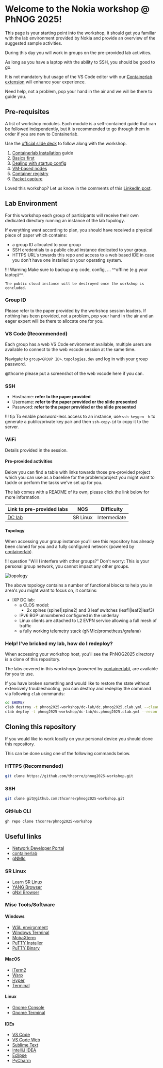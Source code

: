 # Welcome to the Nokia workshop @ PhNOG 2025!

This page is your starting point into the workshop, it should get you familiar with the lab environment provided by Nokia and provide an overview of the suggested sample activities.

During this day you will work in groups on the pre-provided lab activities.

As long as you have a laptop with the ability to SSH, you should be good to go. 

It is not mandatory but usage of the VS Code editor with our [Containerlab extension](https://containerlab.dev/vscode) will enhance your experience.   

Need help, not a problem, pop your hand in the air and we will be there to guide you. 

## Pre-requisites
A list of workshop modules. Each module is a self-contained guide that can be followed independently, but it is recommended to go through them in order if you are new to Containerlab.

Use the [official slide deck](https://gitlabe2.ext.net.nokia.com/thcorre/phnog25/-/blob/main/Containerlab_PhNOG_2025_Workshop_-_Draft.pdf) to follow along with the workshop.

1. [Containerlab Installation](05-install/README.md) guide
2. [Basics first](10-basics/README.md)
3. [Dealing with startup config](15-startup/README.md)
4. [VM-based nodes](20-vm/README.md)
5. [Container registry](30-registry/README.md)
6. [Packet capture](40-packet-capture/README.md)

Loved this workshop? Let us know in the comments of this [LinkedIn post](https://www.linkedin.com/posts/thomascorre_datacenter-netdevops-networkautomation-activity-7342728809596538880-dCNJ).

## Lab Environment
For this workshop each group of participants will receive their own dedicated directory running an instance of the lab topology.

If everything went according to plan, you should have received a physical piece of paper which contains:
- a group ID allocated to your group
- SSH credentials to a public cloud instance dedicated to your group. 
- HTTPS URL's towards this repo and access to a web based IDE in case you don't have one installed on your operating system.

!!! Warning
    Make sure to backup any code, config, ... ^^offline (e.g your laptop)^^.

    The public cloud instance will be destroyed once the workshop is concluded.

### Group ID

Please refer to the paper provided by the workshop session leaders. If nothing has been provided, not a problem, pop your hand in the air and an eager expert will be there to allocate one for you. 

### VS Code (Recommended)

Each group has a web VS Code environment available, multiple users are available to connect to the web vscode session at the same time.

Navigate to `group<GROUP ID>.topologies.dev` and log in with your group password.

@thcorre please put a screenshot of the web vscode here if you can.

### SSH

- Hostname: **refer to the paper provided**
- Username: **refer to the paper provided or the slide presented**
- Password: **refer to the paper provided or the slide presented**

!!! tip
    To enable password-less access to an instance, use `ssh-keygen -h` to generate a public/private key pair and then `ssh-copy-id` to copy it to the server.

### WiFi

Details provided in the session.


#### Pre-provided activities

Below you can find a table with links towards those pre-provided project which you can use as a baseline for the problem/project you might want to tackle or perform the tasks we've set up for you.

The lab comes with a README of its own, please click the link below for more information.

| Link to pre-provided labs | NOS | Difficulty |
| --- | --- | --- |
| [DC lab](./dc-lab) | SR Linux | Intermediate |

#### Topology

When accessing your group instance you'll see this repository has already been cloned for you and a fully configured network (powered by [containerlab](https://www.containerlab.dev)).

!!! question "Will I interfere with other groups?"
    Don't worry: This is your personal group network, you cannot impact any other groups.

![topology](./phnog2025-workshop-topology.png)

The above topology contains a number of functional blocks to help you in area's you might want to focus on, it contains:

- IXP DC lab:
    - a CLOS model:
        - 2x spines (spine1|spine2) and 3 leaf switches (leaf1|leaf2|leaf3)
  - IPv6 BGP unnumbered configured in the underlay
  - Linux clients are attached to L2 EVPN service allowing a full mesh of traffic
  - a fully working telemetry stack (gNMIc/prometheus/grafana)

### Help! I've bricked my lab, how do I redeploy? 

When accessing your workshop host, you'll see the PhNOG2025 directory is a clone of this repository.

The labs covered in this workshops (powered by [containerlab](https://www.containerlab.dev)), are available for you to use.

If you have broken something and would like to restore the state without extensively troubleshooting, you can destroy and redeploy the command via following `clab` commands:

```sh
cd $HOME/
clab destroy -t phnog2025-workshop/dc-lab/dc.phnog2025.clab.yml --cleanup 
clab deploy -t phnog2025-workshop/dc-lab/dc.phnog2025.clab.yml --reconfigure
```

## Cloning this repository

If you would like to work locally on your personal device you should clone this repository. 

This can be done using one of the following commands below.

### HTTPS (Recommended)
```sh
git clone https://github.com/thcorre/phnog2025-workshop.git
```

### SSH
```sh
git clone git@github.com:thcorre/phnog2025-workshop.git
```

### GitHub CLI
```sh
gh repo clone thcorre/phnog2025-workshop
```

## Useful links

* [Network Developer Portal](https://network.developer.nokia.com/)
* [containerlab](https://containerlab.dev/)
* [gNMIc](https://gnmic.openconfig.net/)

### SR Linux

* [Learn SR Linux](https://learn.srlinux.dev/)
* [YANG Browser](https://yang.srlinux.dev/)
* [gNxI Browser](https://gnxi.srlinux.dev/)

### Misc Tools/Software
#### Windows

* [WSL environment](https://learn.microsoft.com/en-us/windows/wsl/install)
* [Windows Terminal](https://apps.microsoft.com/store/detail/windows-terminal/9N0DX20HK701)
* [MobaXterm](https://mobaxterm.mobatek.net/download.html)
* [PuTTY Installer](https://the.earth.li/~sgtatham/putty/latest/w64/putty-64bit-0.78-installer.msi)
* [PuTTY Binary](https://the.earth.li/~sgtatham/putty/latest/w64/putty.exe)


#### MacOS

* [iTerm2](https://iterm2.com/downloads/stable/iTerm2-3_4_19.zip)
* [Warp](https://app.warp.dev/get_warp)
* [Hyper](https://hyper.is/)
* [Terminal](https://support.apple.com/en-gb/guide/terminal/apd5265185d-f365-44cb-8b09-71a064a42125/mac)

#### Linux

* [Gnome Console](https://apps.gnome.org/en/app/org.gnome.Console/)
* [Gnome Terminal](https://help.gnome.org/users/gnome-terminal/stable/)

#### IDEs

* [VS Code](https://code.visualstudio.com/Download)
* [VS Code Web](https://vscode.dev/)
* [Sublime Text](https://www.sublimetext.com/download)
* [IntelliJ IDEA](https://www.jetbrains.com/idea/download/)
* [Eclipse](https://www.eclipse.org/downloads/)
* [PyCharm](https://www.jetbrains.com/pycharm/download)
